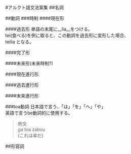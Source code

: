 #アルクト語文法案集
##名詞

##動詞
###時制
####現在形

####過去形
単語の末尾に__lia__をつける。  
tei(食べる)を例に取ると、この動詞を過去形に変形した場合、  
teilia
となる。

####完了形

####未来形(未来時制?)

####現在進行形

####過去進行形

####未来進行形


###toa動詞
日本語で言う、「は」「を」「へ」「や」  
英語で言うbe動詞的に使用する。  

>例文  
>ga toa zabou  
>(これは傘だ)

##形容詞

